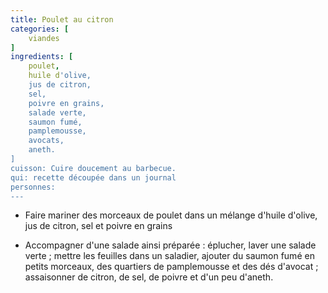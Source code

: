 ```yaml
---
title: Poulet au citron
categories: [
    viandes
]
ingredients: [
    poulet,
    huile d'olive,
    jus de citron,
    sel,
    poivre en grains,
    salade verte,
    saumon fumé,
    pamplemousse,
    avocats,
    aneth.   
]
cuisson: Cuire doucement au barbecue.
qui: recette découpée dans un journal
personnes: 
---
```



* Faire mariner des morceaux de poulet dans un mélange d'huile d'olive, jus de citron, sel et poivre en grains

* Accompagner d'une salade ainsi préparée : éplucher, laver une salade verte ; mettre les feuilles dans un saladier, ajouter du saumon fumé en petits morceaux, des quartiers de pamplemousse et des dés d'avocat ; assaisonner de citron, de sel, de poivre et d'un peu d'aneth.